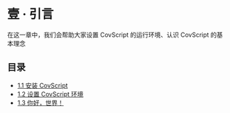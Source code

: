 # 壹 · 引言
在这一章中，我们会帮助大家设置 CovScript 的运行环境、认识 CovScript 的基本理念
## 目录
 + [1.1 安装 CovScript](./install.md)
 + [1.2 设置 CovScript 环境](./setup.md)
 + [1.3 你好，世界！](./hello.md)
